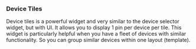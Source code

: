 ### Device Tiles

Device tiles is a powerful widget and very similar to the device selector widget, but with UI. It allows you to display 1 pin per device per tile. This widget is particularly helpful when you have a fleet of devices with similar functionality. So you can group similar devices within one layout (template).
